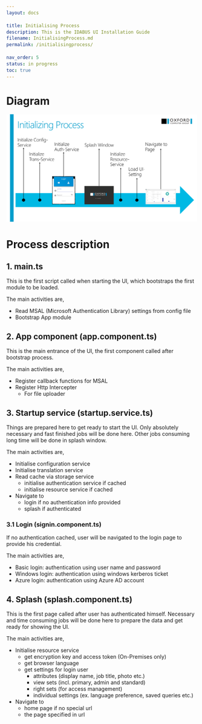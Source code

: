 ```yaml
---
layout: docs

title: Initialising Process
description: This is the IDABUS UI Installation Guide
filename: InitialisingProcess.md
permalink: /initialisingprocess/

nav_order: 5
status: in progress
toc: true
---
```



# Diagram

![init_process.png](/img/init_process-61f4f0ae-76a0-4bcd-8f48-568dbbf0487f.png)

# Process description

## 1. main.ts
This is the first script called when starting the UI, which bootstraps the first module to be loaded.

The main activities are,
- Read MSAL (Microsoft Authentication Library) settings from config file
- Bootstrap App module

## 2. App component (app.component.ts)
This is the main entrance of the UI, the first component called after bootstrap process.

The main activities are,
- Register callback functions for MSAL
- Register Http Intercepter
  - For file uploader

## 3. Startup service (startup.service.ts)
Things are prepared here to get ready to start the UI. Only absolutely necessary and fast finished jobs will be done here. Other jobs consuming long time will be done in splash window.

The main activities are,
- Initialise configuration service
- Initialise translation service
- Read cache via storage service
  - initialise authentication service if cached
  - initialise resource service if cached
- Navigate to
  - login if no authentication info provided
  - splash if authenticated

### 3.1 Login (signin.component.ts)
If no authentication cached, user will be navigated to the login page to provide his credential.

The main activities are,
- Basic login: authentication using user name and password
- Windows login: authentication using windows kerberos ticket
- Azure login: authentication using Azure AD account

## 4. Splash (splash.component.ts)
This is the first page called after user has authenticated himself. Necessary and time consuming jobs will be done here to prepare the data and get ready for showing the UI.

The main activities are,
- Initialise resource service
  - get encryption key and access token (On-Premises only)
  - get browser language
  - get settings for login user
    - attributes (display name, job title, photo etc.)
    - view sets (incl. primary, admin and standard)
    - right sets (for access management)
    - individual settings (ex. language preference, saved queries etc.)
- Navigate to
  - home page if no special url
  - the page specified in url